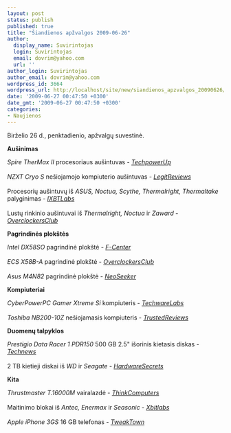 ```yaml
---
layout: post
status: publish
published: true
title: "Šiandienos apžvalgos 2009-06-26"
author:
  display_name: Suvirintojas
  login: Suvirintojas
  email: dovrim@yahoo.com
  url: ''
author_login: Suvirintojas
author_email: dovrim@yahoo.com
wordpress_id: 3664
wordpress_url: http://localhost/site/new/siandienos_apzvalgos_20090626/
date: '2009-06-27 00:47:50 +0300'
date_gmt: '2009-06-27 00:47:50 +0300'
categories:
- Naujienos
---
```

<p>Birželio 26 d., penktadienio, apžvalgų suvestinė.</p>
<p><b>Aušinimas</b></p>
<p><i>Spire TherMax II</i> procesoriaus aušintuvas - <i><a class="ns" href="http://www.techpowerup.com/reviews/Spire/Thermax_II/">TechpowerUp</a></i><br />
<br /><i>NZXT Cryo S</i> nešiojamojo kompiuterio aušintuvas - <i><a class="ns" href="http://www.legitreviews.com/article/999/1/">LegitReviews</a></i><br />
<br />Procesorių aušintuvų iš <i>ASUS, Noctua, Scythe, Thermalright, Thermaltake</i> palyginimas - <i><a class="ns" href="http://ixbtlabs.com/articles3/cpu/premium5-coolers-shootout-may2k9-part1-p1.html">IXBTLabs</a></i><br />
<br />Lustų rinkinio aušintuvai iš <i>Thermalright, Noctua</i> ir <i>Zaward</i> - <i><a class="ns" href="http://www.overclockers.ru/lab/33476.shtml">OverclockersClub</a></i></p>
<p><b>Pagrindinės plokštės</b></p>
<p><i>Intel DX58SO</i> pagrindinė plokštė - <i><a class="ns" href="http://www.fcenter.ru/online.shtml?articles/hardware/motherboards/26959">F-Center</a></i><br />
<br /><i>ECS X58B-A</i> pagrindinė plokštė - <i><a class="ns" href="http://www.overclockersclub.com/reviews/ecs_x58ba/">OverclockersClub</a></i><br />
<br /><i>Asus M4N82</i> pagrindinė plokštė - <i><a class="ns" href="http://www.neoseeker.com/Articles/Hardware/Reviews/m4n82deluxe/">NeoSeeker</a></i></p>
<p><b>Kompiuteriai</b></p>
<p><i>CyberPowerPC Gamer Xtreme Si</i> kompiuteris - <i><a class="ns" href="http://www.techwarelabs.com/cyberpowerpc-gamer-xtreme-si/">TechwareLabs</a></i><br />
<br /><i>Toshiba NB200-10Z</i> nešiojamasis kompiuteris - <i><a class="ns" href="http://www.trustedreviews.com/laptops/review/2009/06/26/Toshiba-NB200-10Z---10-1in-Netbook/p1">TrustedReviews</a></i></p>
<p><b>Duomenų talpyklos</b></p>
<p><i>Prestigio Data Racer 1 PDR150</i> 500 GB 2.5" išorinis kietasis diskas - <i><a class="ns" href="http://www.technews.lt/naujiena/n/a/Isorinis_Prestigio_Data_Racer_1_PDR150_kietasis_diskas.html">Technews</a></i><br />
<br />2 TB kietieji diskai iš <i>WD</i> ir <i>Seagate</i> - <i><a class="ns" href="http://www.hardwaresecrets.com/article/744">HardwareSecrets</a></i></p>
<p><b>Kita</b></p>
<p><i>Thrustmaster T.16000M</i> vairalazdė - <i><a class="ns" href="http://www.thinkcomputers.org/index.php?x=reviews&id=1000">ThinkComputers</a></i><br />
<br />Maitinimo blokai iš <i>Antec, Enermax</i> ir <i>Seasonic</i> - <i><a class="ns" href="http://www.xbitlabs.com/articles/coolers/display/antec-enermax-seasonic-psus.html">Xbitlabs</a></i><br />
<br /><i>Apple iPhone 3GS</i> 16 GB telefonas - <i><a class="ns" href="http://www.tweaktown.com/reviews/2801/apple_iphone_3gs_16gb_smartphone/index.html">TweakTown</a></i><br /></p>
